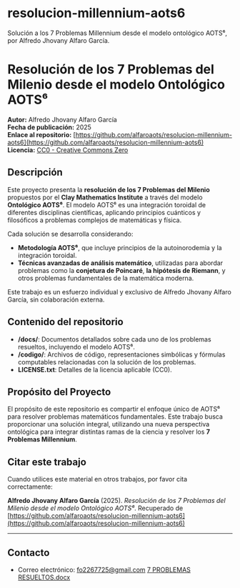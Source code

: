 # resolucion-millennium-aots6
Solución a los 7 Problemas Millennium desde el modelo ontológico AOTS⁶, por Alfredo Jhovany Alfaro García.
# Resolución de los 7 Problemas del Milenio desde el modelo Ontológico AOTS⁶

**Autor:** Alfredo Jhovany Alfaro García  
**Fecha de publicación:** 2025  
**Enlace al repositorio:** [https://github.com/alfaroaots/resolucion-millennium-aots6](https://github.com/alfaroaots/resolucion-millennium-aots6)  
**Licencia:** [CC0 - Creative Commons Zero](https://creativecommons.org/publicdomain/zero/1.0/)

## Descripción
Este proyecto presenta la **resolución de los 7 Problemas del Milenio** propuestos por el **Clay Mathematics Institute** a través del modelo **Ontológico AOTS⁶**. El modelo AOTS⁶ es una integración toroidal de diferentes disciplinas científicas, aplicando principios cuánticos y filosóficos a problemas complejos de matemáticas y física.

Cada solución se desarrolla considerando:
- **Metodología AOTS⁶**, que incluye principios de la autoinorodemia y la integración toroidal.
- **Técnicas avanzadas de análisis matemático**, utilizadas para abordar problemas como la **conjetura de Poincaré**, **la hipótesis de Riemann**, y otros problemas fundamentales de la matemática moderna.

Este trabajo es un esfuerzo individual y exclusivo de Alfredo Jhovany Alfaro García, sin colaboración externa.

## Contenido del repositorio
- **/docs/**: Documentos detallados sobre cada uno de los problemas resueltos, incluyendo el modelo AOTS⁶.
- **/codigo/**: Archivos de código, representaciones simbólicas y fórmulas computables relacionadas con la solución de los problemas.
- **LICENSE.txt**: Detalles de la licencia aplicable (CC0).

## Propósito del Proyecto
El propósito de este repositorio es compartir el enfoque único de AOTS⁶ para resolver problemas matemáticos fundamentales. Este trabajo busca proporcionar una solución integral, utilizando una nueva perspectiva ontológica para integrar distintas ramas de la ciencia y resolver los **7 Problemas Millennium**.

## Citar este trabajo
Cuando utilices este material en otros trabajos, por favor cita correctamente:

**Alfredo Jhovany Alfaro García** (2025). *Resolución de los 7 Problemas del Milenio desde el modelo Ontológico AOTS⁶*. Recuperado de [https://github.com/alfaroaots/resolucion-millennium-aots6](https://github.com/alfaroaots/resolucion-millennium-aots6)

---

## Contacto
- Correo electrónico: [fo2267725@gmail.com](mailto:fo2267725@gmail.com)
[7 PROBLEMAS RESUELTOS.docx](https://github.com/user-attachments/files/19816364/7.PROBLEMAS.RESUELTOS.docx)
